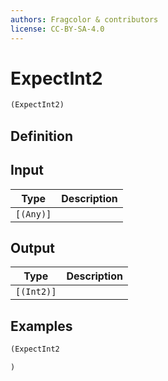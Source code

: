```yaml
---
authors: Fragcolor & contributors
license: CC-BY-SA-4.0
---
```



# ExpectInt2

```clojure
(ExpectInt2)
```


## Definition




## Input

| Type | Description |
|------|-------------|
| `[(Any)]` |  |


## Output

| Type | Description |
|------|-------------|
| `[(Int2)]` |  |


## Examples

```clojure
(ExpectInt2

)
```
